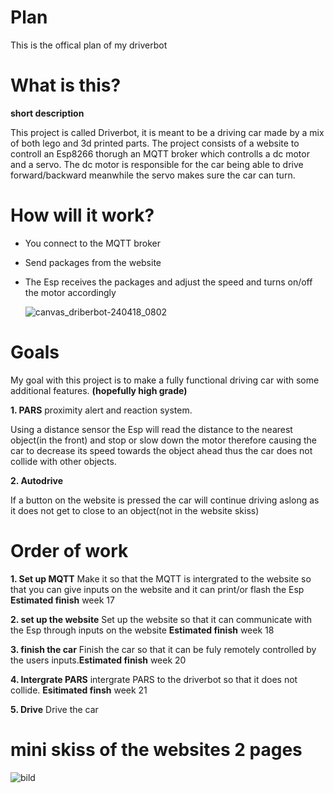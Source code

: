 # Plan
This is the offical plan of my driverbot 

# What is this?
**short description**

This project is called Driverbot, it is meant to be a driving car made by a mix of both lego and 3d printed parts. The project consists of a website to controll an Esp8266 
thorugh an MQTT broker which 
controlls a dc motor and a servo. The dc motor is responsible for the car being able to drive forward/backward meanwhile the servo makes sure the car can turn.

# How will it work?

* You connect to the MQTT broker
* Send packages from the website
* The Esp receives the packages and adjust the speed and turns on/off the motor accordingly

  ![canvas_driberbot-240418_0802](https://github.com/abbindustrigymnasium/driverbot-strom-el/assets/144807857/c4fe4e16-3f7e-4467-88f4-d6a42b00dc1b)


# Goals 
My goal with this project is to make a fully functional driving car with some additional features. **(hopefully high grade)**

**1. PARS** proximity alert and reaction system.

Using a distance sensor the Esp will read the distance to the nearest object(in the front) and stop or slow down the motor therefore causing the car to decrease its speed 
towards the object ahead thus the car does not collide with other objects.

**2. Autodrive**

If a button on the website is pressed the car will continue driving aslong as it does not get to close to an object(not in the website skiss)


# Order of work
**1. Set up MQTT** Make it so that the MQTT is intergrated to the website so that you can give inputs on the website and it can print/or flash the Esp **Estimated finish** week 17

**2. set up the website** Set up the website so that it can communicate with the Esp through inputs on the website **Estimated finish**  week 18

**3. finish the car** Finish the car so that it can be fuly remotely controlled by the users inputs.**Estimated finish** week 20

**4. Intergrate PARS** intergrate PARS to the driverbot so that it does not collide. **Esitimated finsh** week 21

**5. Drive** Drive the car



# mini skiss of the websites 2 pages
![bild](https://github.com/abbindustrigymnasium/driverbot-strom-el/assets/144807857/fc18ded2-e41f-4392-b54a-831a9c3f0108)


                                                                                                                                

